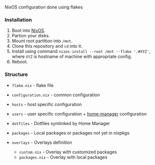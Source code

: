 NixOS configuration done using flakes

### Installation

1. Boot into [NixOS][nixos].
2. Partion your disks.
3. Mount root partition into `/mnt`.
4. Clone this repository and `cd` into it.
5. Install using command `nixos-install --root /mnt --flake '.#XYZ'`, where `XYZ`
is hostname of machine with appropriate config.
6. Reboot.

### Structure
* `flake.nix` - flake file
* `configuration.nix` - common configuration
* `hosts` - host specific configuration
* `users` - user specific configuration + [home-manager][hm] configuration

* `dotfiles` - Dotfiles symlinked by Home Manager
* `packages` - Local packages or packages not yet in nixpkgs

* `overlays` - Overlays definition
    * `custom.nix` - Overlay with customized packages
    * `packages.nix` - Overlay with local packages

[hm]: https://github.com/nix-community/home-manager
[nixos]: https://channels.nixos.org/nixos-23.05/latest-nixos-minimal-x86_64-linux.iso
[starter]: https://github.com/Misterio77/nix-starter-configs/
